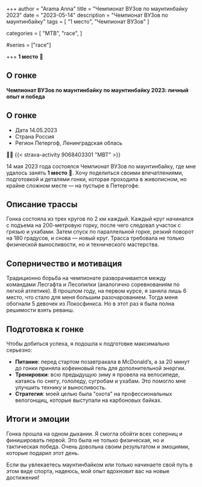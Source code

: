+++
author = "Arama Anna"
title = "Чемпионат ВУЗов по маунтинбайку 2023"
date = "2023-05-14"
description = "Чемпионат ВУЗов по маунтинбайку"
tags = [
    "1 место",
    "Чемпионат ВУЗов"
]

categories = [
    "MTB",
    "race",
]

#series = ["race"]

+++
**1 место**
🥇
<!--more-->

## О гонке

**Чемпионат ВУЗов по маунтинбайку по маунтинбайку 2023: личный опыт и победа**  

## О гонке
- Дата  14.05.2023
- Страна  Россия 
- Регион  Петергоф, Ленинградская облась

🚴‍♀️ {{< strava-activity 9068403301 "MBT" >}}

14 мая 2023 года состоялся Чемпионат ВУЗов по маунтинбайку, где мне удалось занять **1 место** 🥇. Хочу поделиться своими впечатлениями, подготовкой и деталями гонки, которая проходила в живописном, но крайне сложном месте — на пустыре в Петергофе.  

## Описание трассы  
Гонка состояла из трех кругов по 2 км каждый. Каждый круг начинался с подъема на 200-метровую горку, после чего следовал участок с грязью и ухабами. Затем спуск по параллельной горке, резкий поворот на 180 градусов, и снова — новый круг. Трасса требовала не только физической выносливости, но и технического мастерства.  

## Соперничество и мотивация  
Традиционно борьба на чемпионате разворачивается между командами Лесгафта и Лесопилки (аналогично соревнованиям по легкой атлетике). В прошлом году, на первом курсе, я заняла лишь 6 место, что стало для меня большим разочарованием. Тогда меня обогнали 5 девочек из Локосфинкса. Но в этот раз я была полна решимости взять реванш.  

## Подготовка к гонке  
Чтобы добиться успеха, я подошла к подготовке максимально серьезно:  
- **Питание**: перед стартом позавтракала в McDonald’s, а за 20 минут до гонки приняла кофеиновый гель для дополнительной энергии.  
- **Тренировки**: всю предыдущую зиму я провела на велосипеде, катаясь по снегу, гололеду, сугробам и ухабам. Это помогло мне улучшить технику и выносливость.  
- **Стратегия**: моей целью была "охота" на профессиональных велогонщиц, которые выступали на карбоновых байках.  

## Итоги и эмоции  
Гонка прошла на одном дыхании. Я смогла обойти всех соперниц и финишировать первой. Это была не только физическая, но и тактическая победа. Очень довольна своим результатом и эмоциями, которые подарил этот день.  

Если вы увлекаетесь маунтинбайком или только начинаете свой путь в этом виде спорта, надеюсь, мой опыт вдохновит вас на новые достижения!  

